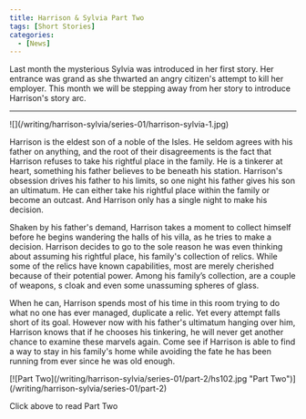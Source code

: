 ```yaml
---
title: Harrison & Sylvia Part Two
tags: [Short Stories]
categories:
  - [News]
---
```

Last month the mysterious Sylvia was introduced in her first story.  Her entrance was grand as she thwarted an angry citizen's attempt to kill her employer.  This month we will be stepping away from her story to introduce Harrison's story arc.<!-- more -->
<hr class="clear-both center-fade"/><div class="embedded-image-right">![](/writing/harrison-sylvia/series-01/harrison-sylvia-1.jpg)</div>

Harrison is the eldest son of a noble of the Isles.  He seldom agrees with his father on anything, and the root of their disagreements is the fact that Harrison refuses to take his rightful place in the family.  He is a tinkerer at heart, something his father believes to be beneath his station.  Harrison's obsession drives his father to his limits, so one night his father gives his son an ultimatum.  He can either take his rightful place within the family or become an outcast.  And Harrison only has a single night to make his decision.

Shaken by his father's demand, Harrison takes a moment to collect himself before he begins wandering the halls of his villa, as he tries to make a decision.  Harrison decides to go to the sole reason he was even thinking about assuming his rightful place, his family's collection of relics.  While some of the relics have known capabilities, most are merely cherished because of their potential power.  Among his family’s collection, are a couple of weapons, s cloak and even some unassuming spheres of glass.

When he can, Harrison spends most of his time in this room trying to do what no one has ever managed, duplicate a relic.  Yet every attempt falls short of its goal. However now with his father's ultimatum hanging over him, Harrison knows that if he chooses his tinkering, he will never get another chance to examine these marvels again.  Come see if Harrison is able to find a way to stay in his family's home while avoiding the fate he has been running from ever since he was old enough.

<div class="clear-both center">
[![Part Two](/writing/harrison-sylvia/series-01/part-2/hs102.jpg "Part Two")](/writing/harrison-sylvia/series-01/part-2)<p>Click above to read Part Two</p></div>